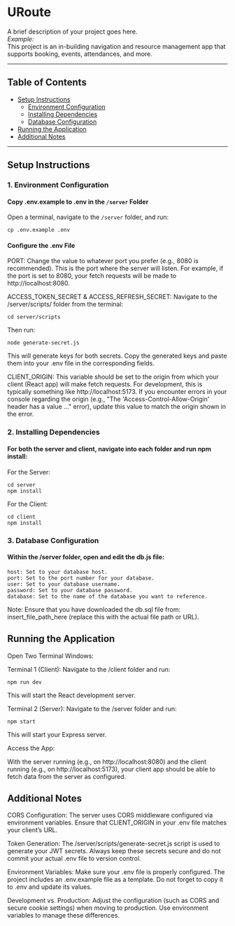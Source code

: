 # URoute

A brief description of your project goes here.  
_Example:_  
This project is an in-building navigation and resource management app that supports booking, events, attendances, and more.

---

## Table of Contents

- [Setup Instructions](#setup-instructions)
  - [Environment Configuration](#environment-configuration)
  - [Installing Dependencies](#installing-dependencies)
  - [Database Configuration](#database-configuration)
- [Running the Application](#running-the-application)
- [Additional Notes](#additional-notes)

---

## Setup Instructions

### 1. Environment Configuration

#### Copy .env.example to .env in the `/server` Folder

Open a terminal, navigate to the `/server` folder, and run:

```
cp .env.example .env
```

#### Configure the .env File

PORT:
Change the value to whatever port you prefer (e.g., 8080 is recommended). This is the port where the server will listen. For example, if the port is set to 8080, your fetch requests will be made to http://localhost:8080.

ACCESS_TOKEN_SECRET & ACCESS_REFRESH_SECRET:
Navigate to the /server/scripts/ folder from the terminal:

```
cd server/scripts
```

Then run:

```
node generate-secret.js
```

This will generate keys for both secrets. Copy the generated keys and paste them into your .env file in the corresponding fields.

CLIENT_ORIGIN:
This variable should be set to the origin from which your client (React app) will make fetch requests. For development, this is typically something like http://localhost:5173.
If you encounter errors in your console regarding the origin (e.g., "The 'Access-Control-Allow-Origin' header has a value ..." error), update this value to match the origin shown in the error.

### 2. Installing Dependencies

#### For both the server and client, navigate into each folder and run npm install:

For the Server:

```
cd server
npm install
```

For the Client:

```
cd client
npm install
```

### 3. Database Configuration

#### Within the /server folder, open and edit the db.js file:

```
host: Set to your database host.
port: Set to the port number for your database.
user: Set to your database username.
password: Set to your database password.
database: Set to the name of the database you want to reference.
```

Note:
Ensure that you have downloaded the db.sql file from: insert_file_path_here (replace this with the actual file path or URL).

## Running the Application

Open Two Terminal Windows:

Terminal 1 (Client):
Navigate to the /client folder and run:

```
npm run dev
```

This will start the React development server.

Terminal 2 (Server):
Navigate to the /server folder and run:

```
npm start
```

This will start your Express server.

Access the App:

With the server running (e.g., on http://localhost:8080) and the client running (e.g., on http://localhost:5173), your client app should be able to fetch data from the server as configured.

## Additional Notes

CORS Configuration:
The server uses CORS middleware configured via environment variables. Ensure that CLIENT_ORIGIN in your .env file matches your client’s URL.

Token Generation:
The /server/scripts/generate-secret.js script is used to generate your JWT secrets. Always keep these secrets secure and do not commit your actual .env file to version control.

Environment Variables:
Make sure your .env file is properly configured. The project includes an .env.example file as a template. Do not forget to copy it to .env and update its values.

Development vs. Production:
Adjust the configuration (such as CORS and secure cookie settings) when moving to production. Use environment variables to manage these differences.
